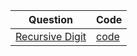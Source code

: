 | Question                                                                             | Code                  |
| ------------------------------------------------------------------------------------ | --------------------- |
| [Recursive Digit](https://www.hackerrank.com/challenges/recursive-digit-sum/problem) | [code](./digitSum.py) |
